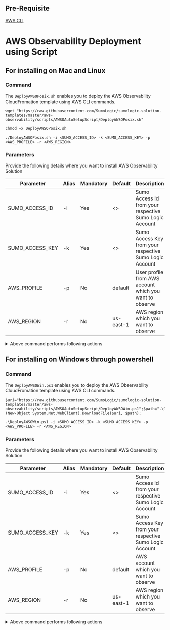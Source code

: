 ## Pre-Requisite
[AWS CLI](https://aws.amazon.com/cli/)

# AWS Observability Deployment using Script
## For installing on Mac and Linux
### Command
The `DeployAWSOPosix.sh` enables you to deploy the AWS Observability CloudFromation template using AWS CLI commands.
 
```
wget "https://raw.githubusercontent.com/SumoLogic/sumologic-solution-templates/master/aws-observability/scripts/AWSOAutoSetupScript/DeployAWSOPosix.sh"

chmod +x DeployAWSOPosix.sh

./DeployAWSOPosix.sh -i <SUMO_ACCESS_ID> -k <SUMO_ACCESS_KEY> -p <AWS_PROFILE> -r <AWS_REGION>
```

### Parameters
Provide the following details where you want to install AWS Observability Solution

| Parameter       | Alias | Mandatory | Default   | Description                                             |
|-----------------|-------|-----------|-----------|---------------------------------------------------------|
| SUMO_ACCESS_ID  | -i    | Yes       | <>        | Sumo Access Id from your respective Sumo Logic Account  |
| SUMO_ACCESS_KEY | -k    | Yes       | <>        | Sumo Access Key from your respective Sumo Logic Account |
| AWS_PROFILE     | -p    | No        | default   | User profile from AWS account which you want to observe |
| AWS_REGION      | -r    | No        | us-east-1 | AWS region which you want to observe                    |

<details>
<summary>Above command performs following actions</summary>
    <br>1. Downloading master template using wget command.</br>
    <br>2. Using chmod command to grant execute permission to shell script.</br>
    <br>3. Execute shell script for deploying the solution.</br>
</details>

## For installing on Windows through powershell
### Command
The `DeployAWSOWin.ps1` enables you to deploy the AWS Observability CloudFromation template using AWS CLI commands.
 
```
$uri="https://raw.githubusercontent.com/SumoLogic/sumologic-solution-templates/master/aws-observability/scripts/AWSOAutoSetupScript/DeployAWSOWin.ps1";$path=".\DeployAWSOWin.ps1";(New-Object System.Net.WebClient).DownloadFile($uri, $path);

.\DeployAWSOWin.ps1 -i <SUMO_ACCESS_ID> -k <SUMO_ACCESS_KEY> -p <AWS_PROFILE> -r <AWS_REGION>
```

### Parameters
Provide the following details where you want to install AWS Observability Solution

| Parameter       | Alias | Mandatory | Default   | Description                                             |
|-----------------|-------|-----------|-----------|---------------------------------------------------------|
| SUMO_ACCESS_ID  | -i    | Yes       | <>        | Sumo Access Id from your respective Sumo Logic Account  |
| SUMO_ACCESS_KEY | -k    | Yes       | <>        | Sumo Access Key from your respective Sumo Logic Account |
| AWS_PROFILE     | -p    | No        | default   | AWS account which you want to observe                   |
| AWS_REGION      | -r    | No        | us-east-1 | AWS region which you want to observe                    |

<details>
<summary>Above command performs following actions</summary>
    <br>1. Downloading master template using DownloadFile function.</br>
    <br>2. Execute powershell script for deploying the solution.</br>
</details>